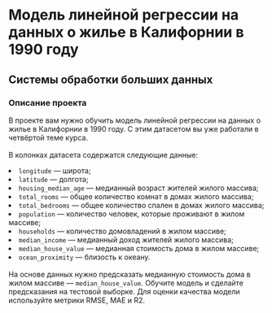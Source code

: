 # Модель линейной регрессии на данных о жилье в Калифорнии в 1990 году
## Системы обработки больших данных
### Описание проекта
В проекте вам нужно обучить модель линейной регрессии на данных о жилье в Калифорнии в 1990 году. С этим датасетом вы уже работали в четвёртой теме курса. 
<br>
<br>
В колонках датасета содержатся следующие данные:
<li>
  <code>longitude</code> — широта;
</li>
<li>
  <code>latitude</code> — долгота;
</li>
<li>
  <code>housing_median_age</code> — медианный возраст жителей жилого массива;
</li>
<li>
  <code>total_rooms</code> — общее количество комнат в домах жилого массива;
</li>
<li>
  <code>total_bedrooms</code> — общее количество спален в домах жилого массива;
</li>
<li>
  <code>population</code> — количество человек, которые проживают в жилом массиве;
</li>
<li>
  <code>households</code> — количество домовладений в жилом массиве;
</li>
<li>
  <code>median_income</code> — медианный доход жителей жилого массива;
</li>
<li>
  <code>median_house_value</code> — медианная стоимость дома в жилом массиве;
</li>
<li>
  <code>ocean_proximity</code> — близость к океану.
</li>
<br>
На основе данных нужно предсказать медианную стоимость дома в жилом массиве — <code>median_house_value</code>. Обучите модель и сделайте предсказания на тестовой выборке. Для оценки качества модели используйте метрики RMSE, MAE и R2.
